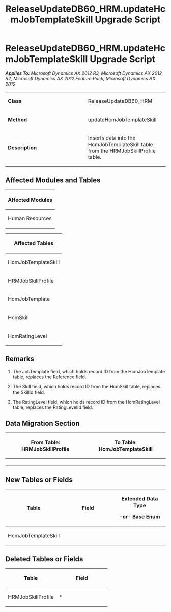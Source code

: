 ﻿---
title: ReleaseUpdateDB60_HRM.updateHcmJobTemplateSkill Upgrade Script
TOCTitle: ReleaseUpdateDB60_HRM.updateHcmJobTemplateSkill Upgrade Script
ms:assetid: f9a254ab-7a0a-5c59-060d-0c3c4544de51
ms:mtpsurl: https://msdn.microsoft.com/en-us/library/JJ720043(v=AX.60)
ms:contentKeyID: 49712349
ms.date: 05/18/2015
mtps_version: v=AX.60
---

# ReleaseUpdateDB60\_HRM.updateHcmJobTemplateSkill Upgrade Script 


_**Applies To:** Microsoft Dynamics AX 2012 R3, Microsoft Dynamics AX 2012 R2, Microsoft Dynamics AX 2012 Feature Pack, Microsoft Dynamics AX 2012_

<table>
<colgroup>
<col style="width: 50%" />
<col style="width: 50%" />
</colgroup>
<tbody>
<tr class="odd">
<td><p><strong>Class</strong></p></td>
<td><p>ReleaseUpdateDB60_HRM</p></td>
</tr>
<tr class="even">
<td><p><strong>Method</strong></p></td>
<td><p>updateHcmJobTemplateSkill</p></td>
</tr>
<tr class="odd">
<td><p><strong>Description</strong></p></td>
<td><p>Inserts data into the HcmJobTemplateSkill table from the HRMJobSkillProfile table.</p></td>
</tr>
</tbody>
</table>


## Affected Modules and Tables

<table>
<colgroup>
<col style="width: 100%" />
</colgroup>
<thead>
<tr class="header">
<th><p>Affected Modules</p></th>
</tr>
</thead>
<tbody>
<tr class="odd">
<td><p>Human Resources</p></td>
</tr>
</tbody>
</table>


<table>
<colgroup>
<col style="width: 100%" />
</colgroup>
<thead>
<tr class="header">
<th><p>Affected Tables</p></th>
</tr>
</thead>
<tbody>
<tr class="odd">
<td><p>HcmJobTemplateSkill</p></td>
</tr>
<tr class="even">
<td><p>HRMJobSkillProfile</p></td>
</tr>
<tr class="odd">
<td><p>HcmJobTemplate</p></td>
</tr>
<tr class="even">
<td><p>HcmSkill</p></td>
</tr>
<tr class="odd">
<td><p>HcmRatingLevel</p></td>
</tr>
</tbody>
</table>


## Remarks

1.  The JobTemplate field, which holds record ID from the HcmJobTemplate table, replaces the Reference field.

2.  The Skill field, which holds record ID from the HcmSkill table, replaces the SkillId field.

3.  The RatingLevel field, which holds record ID from the HcmRatingLevel table, replaces the RatingLevelId field.

## Data Migration Section

<table>
<colgroup>
<col style="width: 50%" />
<col style="width: 50%" />
</colgroup>
<thead>
<tr class="header">
<th><p>From Table: HRMJobSkillProfile</p></th>
<th><p>To Table: HcmJobTemplateSkill</p></th>
</tr>
</thead>
<tbody>
<tr class="odd">
<td><p></p></td>
<td><p></p></td>
</tr>
</tbody>
</table>


## New Tables or Fields

<table>
<colgroup>
<col style="width: 33%" />
<col style="width: 33%" />
<col style="width: 33%" />
</colgroup>
<thead>
<tr class="header">
<th><p>Table</p></th>
<th><p>Field</p></th>
<th><p>Extended Data Type</p>
<p>-or- Base Enum</p></th>
</tr>
</thead>
<tbody>
<tr class="odd">
<td><p>HcmJobTemplateSkill</p></td>
<td><p></p></td>
<td><p></p></td>
</tr>
</tbody>
</table>


## Deleted Tables or Fields

<table>
<colgroup>
<col style="width: 50%" />
<col style="width: 50%" />
</colgroup>
<thead>
<tr class="header">
<th><p>Table</p></th>
<th><p>Field</p></th>
</tr>
</thead>
<tbody>
<tr class="odd">
<td><p>HRMJobSkillProfile</p></td>
<td><p>*</p></td>
</tr>
</tbody>
</table>

  


